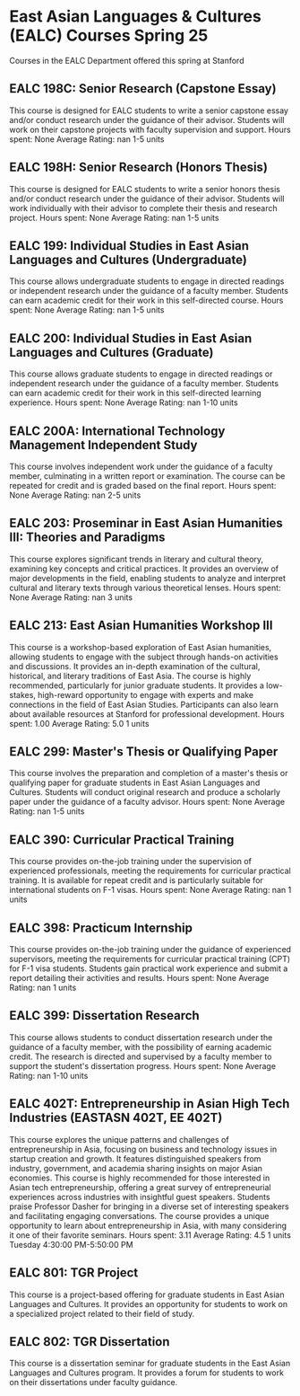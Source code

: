 # East Asian Languages & Cultures (EALC) Courses Spring 25 
Courses in the EALC Department offered this spring at Stanford
 ## EALC 198C: Senior Research (Capstone Essay)
This course is designed for EALC students to write a senior capstone essay and/or conduct research under the guidance of their advisor. Students will work on their capstone projects with faculty supervision and support.
Hours spent: None
Average Rating: nan
1-5 units
## EALC 198H: Senior Research (Honors Thesis)
This course is designed for EALC students to write a senior honors thesis and/or conduct research under the guidance of their advisor. Students will work individually with their advisor to complete their thesis and research project.
Hours spent: None
Average Rating: nan
1-5 units
## EALC 199: Individual Studies in East Asian Languages and Cultures (Undergraduate)
This course allows undergraduate students to engage in directed readings or independent research under the guidance of a faculty member. Students can earn academic credit for their work in this self-directed course.
Hours spent: None
Average Rating: nan
1-5 units
## EALC 200: Individual Studies in East Asian Languages and Cultures (Graduate)
This course allows graduate students to engage in directed readings or independent research under the guidance of a faculty member. Students can earn academic credit for their work in this self-directed learning experience.
Hours spent: None
Average Rating: nan
1-10 units
## EALC 200A: International Technology Management Independent Study
This course involves independent work under the guidance of a faculty member, culminating in a written report or examination. The course can be repeated for credit and is graded based on the final report.
Hours spent: None
Average Rating: nan
2-5 units
## EALC 203: Proseminar in East Asian Humanities III: Theories and Paradigms
This course explores significant trends in literary and cultural theory, examining key concepts and critical practices. It provides an overview of major developments in the field, enabling students to analyze and interpret cultural and literary texts through various theoretical lenses.
Hours spent: None
Average Rating: nan
3 units
## EALC 213: East Asian Humanities Workshop III
This course is a workshop-based exploration of East Asian humanities, allowing students to engage with the subject through hands-on activities and discussions. It provides an in-depth examination of the cultural, historical, and literary traditions of East Asia.
The course is highly recommended, particularly for junior graduate students. It provides a low-stakes, high-reward opportunity to engage with experts and make connections in the field of East Asian Studies. Participants can also learn about available resources at Stanford for professional development.
Hours spent: 1.00
Average Rating: 5.0
1 units
## EALC 299: Master's Thesis or Qualifying Paper
This course involves the preparation and completion of a master's thesis or qualifying paper for graduate students in East Asian Languages and Cultures. Students will conduct original research and produce a scholarly paper under the guidance of a faculty advisor.
Hours spent: None
Average Rating: nan
1-5 units
## EALC 390: Curricular Practical Training
This course provides on-the-job training under the supervision of experienced professionals, meeting the requirements for curricular practical training. It is available for repeat credit and is particularly suitable for international students on F-1 visas.
Hours spent: None
Average Rating: nan
1 units
## EALC 398: Practicum Internship
This course provides on-the-job training under the guidance of experienced supervisors, meeting the requirements for curricular practical training (CPT) for F-1 visa students. Students gain practical work experience and submit a report detailing their activities and results.
Hours spent: None
Average Rating: nan
1 units
## EALC 399: Dissertation Research
This course allows students to conduct dissertation research under the guidance of a faculty member, with the possibility of earning academic credit. The research is directed and supervised by a faculty member to support the student's dissertation progress.
Hours spent: None
Average Rating: nan
1-10 units
## EALC 402T: Entrepreneurship in Asian High Tech Industries (EASTASN 402T, EE 402T)
This course explores the unique patterns and challenges of entrepreneurship in Asia, focusing on business and technology issues in startup creation and growth. It features distinguished speakers from industry, government, and academia sharing insights on major Asian economies.
This course is highly recommended for those interested in Asian tech entrepreneurship, offering a great survey of entrepreneurial experiences across industries with insightful guest speakers. Students praise Professor Dasher for bringing in a diverse set of interesting speakers and facilitating engaging conversations. The course provides a unique opportunity to learn about entrepreneurship in Asia, with many considering it one of their favorite seminars.
Hours spent: 3.11
Average Rating: 4.5
1 units
Tuesday 4:30:00 PM-5:50:00 PM
## EALC 801: TGR Project
This course is a project-based offering for graduate students in East Asian Languages and Cultures. It provides an opportunity for students to work on a specialized project related to their field of study.
## EALC 802: TGR Dissertation
This course is a dissertation seminar for graduate students in the East Asian Languages and Cultures program. It provides a forum for students to work on their dissertations under faculty guidance.